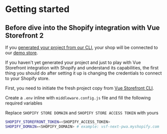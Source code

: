 # Getting started

## Before dive into the Shopify integration with Vue Storefront 2


If you [generated your project from our CLI](/general/installation.html), your shop will be connected to our [demo store](https://shopify-pwa.aureatelabs.com/).


If you haven't yet generated your project and just to play with Vue Storefront integration with Shopify and understand its capabilities, the first thing you should do after setting it up is changing the credentials to connect to your Shopify store.


First, you need to initiate the fresh project copy from [Vue Storefront CLI](https://docs.vuestorefront.io/v2/general/installation.html).

Create a `.env` inline with `middleware.config.js` file and fill the following required variables

Replace ```SHOPIFY STORE DOMAIN``` and ```SHOPIFY STORE ACCESS TOKEN``` with yours

```bash
SHOPIFY_STOREFRONT_TOKEN=<SHOPIFY_ACCESS_TOKEN>
SHOPIFY_DOMAIN=<SHOPIFY_DOMAIN> # example: vsf-next-pwa.myshopify.com
```